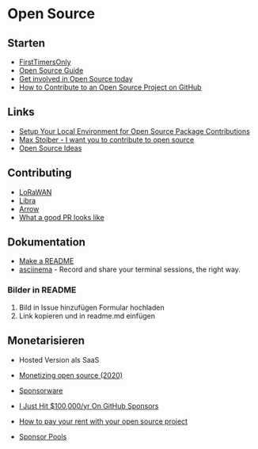 # Open Source

## Starten

- [FirstTimersOnly](https://www.firsttimersonly.com/)
- [Open Source Guide](https://opensource.guide/)
- [Get involved in Open Source today](https://www.hanselman.com/blog/getinvolvedinopensourcetodayhowtocontributeapatchtoagithubhostedopensourceprojectlikecode52.aspx)
- [How to Contribute to an Open Source Project on GitHub](https://egghead.io/courses/how-to-contribute-to-an-open-source-project-on-github)

## Links

- [Setup Your Local Environment for Open Source Package Contributions](https://laravel-news.com/setup-your-local-environment-for-open-source-package-contributions)
- [Max Stoiber - I want you to contribute to open source](https://www.youtube.com/watch?v=hwdeUG_gySI)
- [Open Source Ideas](https://github.com/open-source-ideas/open-source-ideas#readme)

## Contributing

- [LoRaWAN](https://github.com/TheThingsNetwork/lorawan-stack/blob/develop/CONTRIBUTING.md)
- [Libra](https://github.com/libra/libra/blob/master/CONTRIBUTING.md)
- [Arrow](https://github.com/apache/arrow/blob/master/docs/source/developers/contributing.rst)
- [What a good PR looks like](https://getpocket.com/redirect?url=https%3A%2F%2Fstitcher.io%2Fblog%2Fwhat-a-good-pr-looks-like)

## Dokumentation

- [Make a README](https://www.makeareadme.com/)
- [asciinema](https://asciinema.org/) - Record and share your terminal sessions, the right way.

### Bilder in README

1. Bild in Issue hinzufügen Formular hochladen
2. Link kopieren und in readme.md einfügen

## Monetarisieren

- Hosted Version als SaaS

- [Monetizing open source (2020)](https://twitter.com/zenorocha/status/1252252675522981890)
- [Sponsorware](https://github.com/sponsorware/docs)
- [I Just Hit $100,000/yr On GitHub Sponsors](https://calebporzio.com/i-just-hit-dollar-100000yr-on-github-sponsors-heres-how-i-did-it)
- [How to pay your rent with your open source project](https://plausible.io/blog/open-source-funding)
- [Sponsor Pools](https://vriad.com/essays/a-new-funding-model-for-open-source-software)